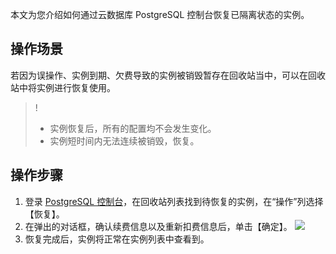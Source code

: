 
本文为您介绍如何通过云数据库 PostgreSQL 控制台恢复已隔离状态的实例。

## 操作场景
若因为误操作、实例到期、欠费导致的实例被销毁暂存在回收站当中，可以在回收站中将实例进行恢复使用。
>!
>- 实例恢复后，所有的配置均不会发生变化。
>- 实例短时间内无法连续被销毁，恢复。

## 操作步骤
1. 登录 [PostgreSQL 控制台](https://console.cloud.tencent.com/postgres/recycle)，在回收站列表找到待恢复的实例，在“操作”列选择【恢复】。
2. 在弹出的对话框，确认续费信息以及重新扣费信息后，单击【确定】。
![](https://main.qcloudimg.com/raw/38d2882b898f34d04351f0199fdf1402.png)
3. 恢复完成后，实例将正常在实例列表中查看到。
